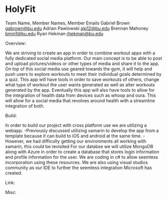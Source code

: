 # HolyFit
Team Name, Member Names, Member Emails
Gabriel Brown gabrown@bu.edu
Adrian Pawlowski ajp12@bu.edu
Brennan Mahoney bmm1@bu.edu
Ryan Hekman rhekman@bu.edu

Overview:

 We are striving to create an app in order to combine workout apps with a fully dedicated social media platform. 
 Our main concept is to be able to post and upload pictures/videos or other types of media and share it to the app.
 On top of this social media use geared towards the gym, it will help and push users to explore workouts to meet their individual goals determined by a quiz.
 This app will have tools in order to save workouts of others, change what type of workout the user wants generated as well as alter workouts generated by the app.
 Eventually this app will also have tools to allow for the integration of health data from devices such as whoop and oura.
 This will allow for a social media that revolves around health with a streamline integration of both.
 
 Build:
 
 In order to build our project with cross platform use we are utilizing a webapp.
    -Previously discussed utilizing xamarin to develop the app from a template because it can build to iOS and android at the same time.
    -However, we had difficulty getting our environments all working with xamarin, this could be revisited
 For our databse we will utilize MongoDB along with Azure in order to create a database that stores login information and profile information for the user.
 We are coding in c# to allow seemless incorporation using these resources.
 We are also using visual studios community as our IDE to further the seemless integration Microsoft has created.

Link: 

Misc:
